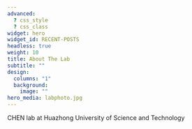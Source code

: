 ```yaml
---
advanced:
  ? css_style
  ? css_class
widget: hero
widget_id: RECENT-POSTS
headless: true
weight: 10
title: About The Lab
subtitle: ""
design:
  columns: "1"
  background:
    image: ""
hero_media: labphoto.jpg
---
```


CHEN lab at Huazhong University of Science and Technology
